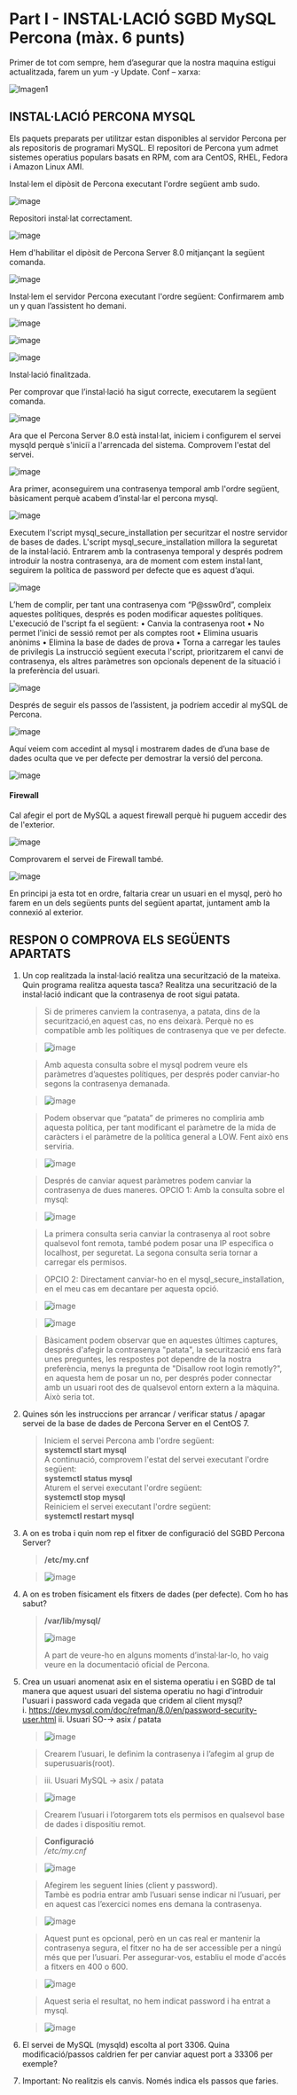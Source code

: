 # Part I - INSTAL·LACIÓ SGBD MySQL Percona (màx. 6 punts)

Primer de tot com sempre, hem d’asegurar que la nostra maquina estigui actualitzada, farem un yum -y Update.
Conf – xarxa:

![Imagen1](https://user-images.githubusercontent.com/61285257/154336835-f408799e-fc19-4b72-96b2-7809e019dcd2.png)

## INSTAL·LACIÓ PERCONA MYSQL
Els paquets preparats per utilitzar estan disponibles al servidor Percona per als repositoris de programari MySQL. 
El repositori de Percona yum admet sistemes operatius populars basats en RPM, com ara CentOS, RHEL, Fedora i Amazon Linux AMI. 

Instal·lem el dipòsit de Percona executant l'ordre següent amb sudo.

![image](https://user-images.githubusercontent.com/61285257/154341235-64fa0714-a250-49ff-ab3b-c3ebd4afc826.png)

Repositori instal·lat correctament.

![image](https://user-images.githubusercontent.com/61285257/154341915-3223f0c1-ea6b-4372-b7df-f4f5eb09ee94.png)

Hem d'habilitar el dipòsit de Percona Server 8.0 mitjançant la següent comanda.

![image](https://user-images.githubusercontent.com/61285257/154341960-9327136f-1b99-44f6-9771-8c41a62abe5a.png)

Instal·lem el servidor Percona executant l'ordre següent:
Confirmarem amb un y quan l’assistent ho demani.

![image](https://user-images.githubusercontent.com/61285257/154342017-35116b0a-3468-48ea-8380-1f33687a5d56.png)

![image](https://user-images.githubusercontent.com/61285257/154342088-0dd527b0-3d58-49b5-982d-1e89fb638ee7.png)

![image](https://user-images.githubusercontent.com/61285257/154342536-98b22e7c-740d-4b5a-bd2f-9e871ca8519a.png)

Instal·lació finalitzada.


Per comprovar que l’instal·lació ha sigut correcte, executarem la següent comanda.

![image](https://user-images.githubusercontent.com/61285257/154342760-0d645fde-49b7-4527-83fd-bb2403ddf61d.png)

Ara que el Percona Server 8.0 està instal·lat, iniciem i configurem el servei mysqld perquè s'iniciï a l'arrencada del sistema. 
Comprovem l'estat del servei.

![image](https://user-images.githubusercontent.com/61285257/154342798-e97ecf8e-55c9-4d8c-8efc-3d8eefb9903e.png)

Ara primer, aconseguirem una contrasenya temporal amb l'ordre següent, bàsicament perquè acabem d’instal·lar el percona mysql.

![image](https://user-images.githubusercontent.com/61285257/154342842-60fbd176-2f68-41ef-9297-17f0f2d832cc.png)

Executem l'script mysql_secure_installation per securitzar el nostre servidor de bases de dades. 
L'script mysql_secure_installation millora la seguretat de la instal·lació. 
Entrarem amb la contrasenya temporal y després podrem introduir la nostra contrasenya, ara de moment com estem instal·lant, seguirem la política de password per defecte que es aquest d’aqui.

![image](https://user-images.githubusercontent.com/61285257/154342957-dfe764a2-ea9a-4efc-93e3-1a5d93ff2d5a.png)

L’hem de complir, per tant una contrasenya com “P@ssw0rd”, compleix aquestes polítiques, després es poden modificar aquestes polítiques.
L'execució de l'script fa el següent: 
•	Canvia la contrasenya root 
•	No permet l'inici de sessió remot per als comptes root 
•	Elimina usuaris anònims 
•	Elimina la base de dades de prova 
•	Torna a carregar les taules de privilegis
 La instrucció següent executa l'script, prioritzarem el canvi de contrasenya, els altres paràmetres son opcionals depenent de la situació i la preferència del usuari.

![image](https://user-images.githubusercontent.com/61285257/154343017-47a4a334-1aac-4b26-8572-e2da01a05f42.png)

Després de seguir els passos de l’assistent, ja podríem accedir al mySQL de Percona.

![image](https://user-images.githubusercontent.com/61285257/154343046-dccedbdd-d593-45d5-8a12-e399470a93cb.png)

Aquí veiem com accedint al mysql i mostrarem dades de d’una base de dades oculta que ve per defecte per demostrar la versió del percona.

![image](https://user-images.githubusercontent.com/61285257/154343092-1bc02bd5-b0a8-4c2d-8352-28592d72044b.png)

#### Firewall
Cal afegir el port de MySQL a aquest firewall perquè hi puguem accedir des de l'exterior.

![image](https://user-images.githubusercontent.com/61285257/154343147-8bd0c122-5d68-4e58-837d-41bec4d4437f.png)

Comprovarem el servei de Firewall també.

![image](https://user-images.githubusercontent.com/61285257/154343244-bf76771d-c144-41e0-95eb-ee92965de614.png)

En principi ja esta tot en ordre, faltaria crear un usuari en el mysql, però ho farem en un dels següents punts del següent apartat, juntament amb la connexió al exterior.

## RESPON O COMPROVA ELS SEGÜENTS APARTATS

1. Un cop realitzada la instal·lació realitza una securització de la mateixa. Quin programa realitza aquesta tasca? Realitza una securització de la instal·lació indicant que la contrasenya de root sigui patata.  
   >Si de primeres canviem la contrasenya, a patata, dins de la securització,en aquest cas, no ens deixarà.
   Perquè no es compatible amb les polítiques de contrasenya que ve per defecte.

   >![image](https://user-images.githubusercontent.com/61285257/154345139-7ffac2e0-fed1-4ec8-a1c2-95798e0cbed5.png)

   >Amb aquesta consulta sobre el mysql podrem veure els paràmetres d’aquestes polítiques, per després poder canviar-ho segons la contrasenya demanada.

   >![image](https://user-images.githubusercontent.com/61285257/154345188-306d64f9-b277-4137-97c0-95a49996489e.png)

   >Podem observar que “patata” de primeres no compliria amb aquesta política, per tant modificant el paràmetre de la mida de caràcters i el paràmetre de la política general a LOW. Fent això ens serviria.

   >![image](https://user-images.githubusercontent.com/61285257/154345260-48d3c6b7-fce5-4a12-9835-e385bb08f00a.png)

   >Després de canviar aquest paràmetres podem canviar la contrasenya de dues maneres.
   >OPCIO 1:
   >Amb la consulta sobre el mysql:

   >![image](https://user-images.githubusercontent.com/61285257/154345442-f23f6e8b-1459-4c5e-bd12-73a367e1297a.png)

   >La primera consulta seria canviar la contrasenya al root sobre qualsevol font remota, també podem posar una IP especifica o localhost, per seguretat.
   >La segona consulta seria tornar a carregar els permisos.

   >OPCIO 2:
   >Directament canviar-ho en el mysql_secure_installation, en el meu cas em decantare per aquesta opció.

   >![image](https://user-images.githubusercontent.com/61285257/154345523-b3e718ba-9473-40c3-8284-5c9bff5d29d3.png)

   >![image](https://user-images.githubusercontent.com/61285257/154345542-b258140f-4438-4ffb-a421-af00e85ee5b2.png)

   >Bàsicament podem observar que en aquestes últimes captures, després d'afegir la contrasenya "patata", la securització ens farà unes preguntes, les respostes pot dependre de la nostra preferència, menys la pregunta de "Disallow root login remotly?", en aquesta hem de posar un no, per després poder connectar amb un usuari root des de qualsevol entorn extern a la màquina.
   Això seria tot.


2. Quines són les instruccions per arrancar / verificar status / apagar servei de la base de dades de Percona Server en el CentOS 7.  
    >Iniciem el servei Percona amb l'ordre següent:   
    >**systemctl start mysql**   
    >A continuació, comprovem l'estat del servei executant l'ordre següent:   
    >**systemctl status mysql**   
    >Aturem el servei executant l'ordre següent:   
    >**systemctl stop mysql**  
    >Reiniciem el servei executant l'ordre següent:   
    >**systemctl restart mysql**  

3.	A on es troba i quin nom rep el fitxer de configuració del SGBD Percona Server?  
    >**/etc/my.cnf**

    >![image](https://user-images.githubusercontent.com/61285257/154346719-b28d8bef-038d-420e-bf1f-5606d6105794.png)  

4.	A on es troben físicament els fitxers de dades (per defecte). Com ho has sabut?  
    >**/var/lib/mysql/**
    >
    >![image](https://user-images.githubusercontent.com/61285257/154346925-476afafb-3f85-497f-b57a-b99a0559e58d.png)
    >
    >A part de veure-ho en alguns moments d’instal·lar-lo, ho vaig veure en la documentació oficial de Percona.  

5.	Crea un usuari anomenat asix en el sistema operatiu i en SGBD de tal manera que aquest usuari del sistema operatiu no hagi d'introduir l'usuari i password cada vegada que cridem al client mysql?  
     i.	https://dev.mysql.com/doc/refman/8.0/en/password-security-user.html
     ii.	Usuari SO-→ asix / patata

     >![image](https://user-images.githubusercontent.com/61285257/154349155-96b38163-566d-4049-8a5d-99a2349af293.png)

     >Crearem l’usuari, le definim la contrasenya i l’afegim al grup de superusuaris(root).

     >iii.	Usuari MySQL → asix / patata

     >![image](https://user-images.githubusercontent.com/61285257/154349392-0513ab7f-14f0-4a79-8217-fcf089fd7bcb.png)

     >Crearem l’usuari i l’otorgarem tots els permisos en qualsevol base de    dades i dispositiu remot.

     >**Configuració**  
     >*/etc/my.cnf*  

     >![image](https://user-images.githubusercontent.com/61285257/154349502-9c2bd0cd-524e-44a9-b2fe-f8eec5ee0058.png)

     >Afegirem les seguent línies (client y password).  
     >Tambè es podria entrar amb l’usuari sense indicar ni l’usuari, per en aquest cas l’exercici nomes ens demana la contrasenya.  

     >![image](https://user-images.githubusercontent.com/61285257/154349558-d7328658-41cd-42da-905a-6669d7b292b8.png)

     >Aquest punt es opcional, però en un cas real er mantenir la contrasenya segura, el fitxer no ha de ser accessible per a ningú més que per l’usuari. Per assegurar-vos,       establiu el mode d'accés a fitxers en 400 o 600.  

     >![image](https://user-images.githubusercontent.com/61285257/154349816-c30707a3-6e27-4004-a376-1c2a276b6d76.png)

     >Aquest seria el resultat, no hem indicat password i ha entrat a mysql.

     >![image](https://user-images.githubusercontent.com/61285257/154349861-7ec8e7f5-42bd-4ba1-ba94-ac74f693b290.png)  

6.	El servei de MySQL (mysqld) escolta al port 3306. Quina modificació/passos caldrien fer per canviar aquest port a 33306 per exemple?
7.	Important: No realitzis els canvis. Només indica els passos que faries.






    


 
